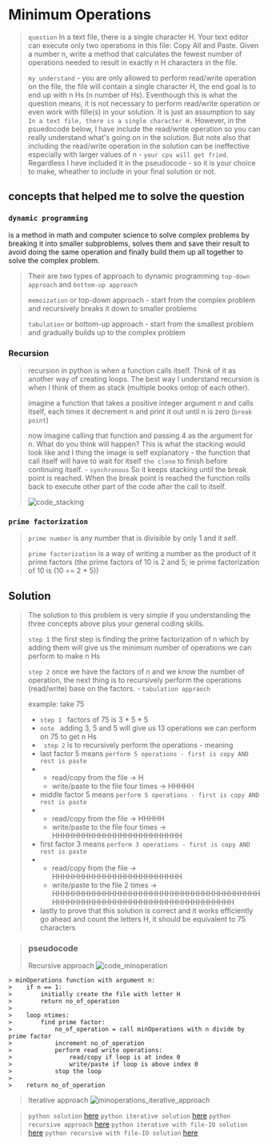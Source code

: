 # Minimum Operations
> `question` In a text file, there is a single character H. Your text editor can execute only two operations in this file: Copy All and Paste. Given a number n, write a method that calculates the fewest number of operations needed to result in exactly n H characters in the file.
>
> `my understand` - you are only allowed to perform read/write operation on the file, the file will contain a single character H, the end goal is to end up with n Hs (n number of Hs). Eventhough this is what the question means, it is not necessary to perform read/write operation or even work with fille(s) in your solution. It is just an assumption to say `In a text file, there is a single character H.` However, in the psuedocode below, I have include the read/write operation so you can really understand what's going on in the solution. But note also that including the read/write operation in the solution can be ineffective especially with larger values of n - `your cpu will get fried`. Regardless I have included it in the pseudocode - so it is your choice to make, wheather to include in your final solution or not.
>

## concepts that helped me to solve the question
### `dynamic programming`
is a method in math and computer science to solve complex problems by breaking it into smaller subproblems, solves them and save their result to avoid doing the same operation and finally build them up all together to solve the complex problem.
> Their are two types of approach to dynamic programming `top-down approach` and `bottom-up approach`
> 
> `memoization` or top-down approach - start from the complex problem and recursively breaks it down to smaller problems
> 
> `tabulation` or bottom-up approach - start from the smallest problem and gradually builds up to the complex problem

### Recursion
> recursion in python is when a function calls itself. Think of it as another way of creating loops.
> The best way I understand recursion is when I think of them as stack (multiple books ontop of each other).
> 
> imagine a function that takes a positive integer argument n and calls itself, each times it decrement n and print it out until n is zero (`break point`)
> 
> now imagine calling that function and passing 4 as the argument for n. What do you think will happen?
> This is what the stacking would look like and I thing the image is self explanatory - the function that call itself will have to wait for itself `the clone` to finish before continuing itself. - `synchronous` So it keeps stacking until the break point is reached. When the break point is reached the function rolls back to execute other part of the code after the call to itself.
> 
> ![code_stacking](https://github.com/user-attachments/assets/d7df4850-82dd-43c5-b355-10760b9cb29e)



### `prime factorization`
>`prime number` is any number that is divisible by only 1 and it self.
>
>`prime factorization` is a way of writing a number as the product of it prime factors (the prime factors of 10 is 2 and 5; ie prime factorization of 10 is (10 == 2 * 5))

## Solution
> The solution to this problem is very simple if you understanding the three concepts above plus your general coding skills.
> 
> `step 1` the first step is finding the prime factorization of n which by adding them will give us the minimum number of operations we can perform to make n Hs
> 
> `step 2` once we have the factors of n and we know the number of operation, the next thing is to recursively perform the operations (read/write) base on the factors. - `tabulation appraoch`
>
> example: take 75
>   - `step 1 ` factors of 75 is 3 * 5 * 5
>   - `note ` adding 3, 5 and 5 will give us 13 operations we can perform on 75 to get n Hs
>   - ` step 2` is to recursively perform the operations - meaning
>   - last factor 5 means `perform 5 operations - first is copy AND rest is paste`
>   -   - read/copy from the file -> H
>       - write/paste to the file four times -> HHHHH
>   - middle factor 5 means `perform 5 operations - first is copy AND rest is paste`
>   -   - read/copy from the file -> HHHHH
>       - write/paste to the file four times -> HHHHHHHHHHHHHHHHHHHHHHHHH
>   - first factor 3 means `perform 3 operations - first is copy AND rest is paste`
>   -   - read/copy  from the file -> HHHHHHHHHHHHHHHHHHHHHHHHH
>       - write/paste to the file 2 times -> HHHHHHHHHHHHHHHHHHHHHHHHHHHHHHHHHHHHHHHHHHHHHHHHHHHHHHHHHHHHHHHHHHHHHHHHHHH
>   - lastly to prove that this solution is correct and it works efficiently go ahead and count the letters H, it should be equivalent to 75 characters

> ### pseudocode
> Recursive approach
> ![code_minoperation](https://github.com/user-attachments/assets/55e8d0a4-8b09-4232-956f-5cbd67b13e2c)

    > minOperations function with argument n:
    >    if n == 1:
    >        initially create the file with letter H
    >        return no_of_operation
    >
    >    loop ntimes:
    >        find prime factor:
    >            no_of_operation = call minOperations with n divide by prime factor
    >            increment no_of_operation
    >            perform read write operations:
    >                read/copy if loop is at index 0
    >                write/paste if loop is above index 0
    >            stop the loop
    >    
    >    return no_of_operation

> Iterative approach
![minoperations_iterative_approach](https://github.com/user-attachments/assets/7ef705b7-ffa5-479c-a29f-fab7690bbdb5)

> `python solution` [here](0-minoperations.py)
> `python iterative solution` [here](iterative_approach.py)
> `python recursive approach` [here](recursive_approach.py)
>  `python iterative with file-IO solution` [here](iterative_method_with_file_io.py)
>  `python recursive with file-IO solution` [here](recursive_method_with_file_io.py)
